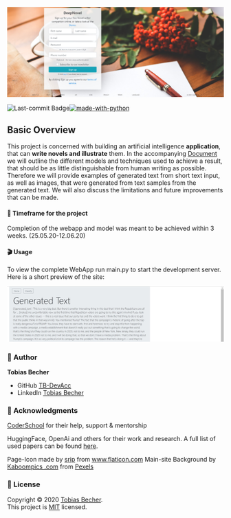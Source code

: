 <p align="center">
    <img src="media/DN_signup.jpg" witdh="100%">
<p>

[![made-with-python](https://img.shields.io/badge/Made%20with-Python-1f425f.svg)](https://www.python.org/)
<img align="left" src="https://img.shields.io/github/last-commit/TB-DevAcc/DeepNovel" alt="Last-commit Badge">

## Basic Overview

This project is concerned with building an artificial intelligence **application**, that can **write novels and illustrate** them. In the accompanying [Document](https://hackmd.io/@TB-DevAcc/ryPc0v7sI) we will outline the different models and techniques used to achieve a result, that should be as little distinguishable from human writing as possible. Therefore we will provide examples of generated text from short text input, as well as images, that were generated from text samples from the generated text. We will also discuss the limitations and future improvements that can be made. 

#### :date: Timeframe for the project
Completion of the webapp and model was meant to be achieved within 3 weeks. (25.05.20-12.06.20)

#### :clapper: Usage

To view the complete WebApp run main.py to start the development server. Here is a short preview of the site:

<p align="center">
    <img src="media/POC.jpg" witdh="70%">
<p>
<!-- <br><br>
<p align="center">
    <img src="static/images/preview2.jpg" witdh="70%">
<p> -->

### :boy: Author

**Tobias Becher**
- GitHub [TB-DevAcc](https://github.com/TB-DevAcc/)
- LinkedIn [Tobias Becher](https://www.linkedin.com/in/tobias-becher-b34341197)

### :pray: Acknowledgments

[CoderSchool](https://www.coderschool.vn/en/) for their help, support & mentorship <br>

HuggingFace, OpenAi and others for their work and research. A full list of used papers can be found [here](https://hackmd.io/@TB-DevAcc/ryPc0v7sI#Related-Work-amp-Helpful-Links).

Page-Icon made by <a href="https://www.flaticon.com/free-icon/book_2506510" title="srip">srip</a> from <a href="https://www.flaticon.com/" title="Flaticon"> www.flaticon.com</a>
Main-site Background by [Kaboompics .com](https://www.pexels.com/@kaboompics?utm_content=attributionCopyText&utm_medium=referral&utm_source=pexels) from [Pexels](https://www.pexels.com/photo/blank-paper-with-pen-and-coffee-cup-on-wood-table-6357/?utm_content=attributionCopyText&utm_medium=referral&utm_source=pexels)


### 📝 License

Copyright © 2020 [Tobias Becher](https://github.com/TB-DevAcc). <br/>
This project is [MIT](https://github.com/kefranabg/readme-md-generator/blob/master/LICENSE) licensed.
